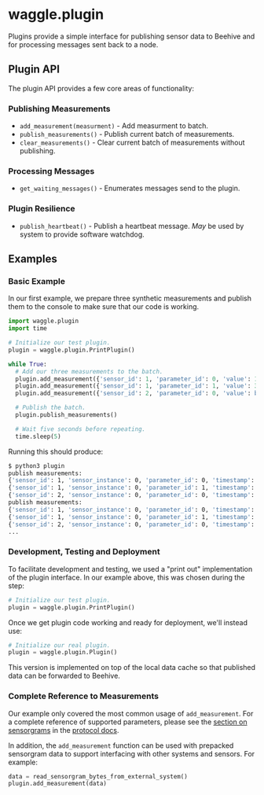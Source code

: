 # waggle.plugin

Plugins provide a simple interface for publishing sensor data to Beehive and
for processing messages sent back to a node.

## Plugin API

The plugin API provides a few core areas of functionality:

### Publishing Measurements

* `add_measurement(measurment)` - Add measurment to batch.
* `publish_measurements()` - Publish current batch of measurements.
* `clear_measurements()` - Clear current batch of measurements without publishing.

### Processing Messages

* `get_waiting_messages()` - Enumerates messages send to the plugin.

### Plugin Resilience

* `publish_heartbeat()` - Publish a heartbeat message. _May_ be used by system to provide software watchdog.

## Examples

### Basic Example

In our first example, we prepare three synthetic measurements and publish them
to the console to make sure that our code is working.

```python
import waggle.plugin
import time

# Initialize our test plugin.
plugin = waggle.plugin.PrintPlugin()

while True:
  # Add our three measurements to the batch.
  plugin.add_measurement({'sensor_id': 1, 'parameter_id': 0, 'value': 100})
  plugin.add_measurement({'sensor_id': 1, 'parameter_id': 1, 'value': 32.1})
  plugin.add_measurement({'sensor_id': 2, 'parameter_id': 0, 'value': b'blob of data'})

  # Publish the batch.
  plugin.publish_measurements()

  # Wait five seconds before repeating.
  time.sleep(5)
```

Running this should produce:

```sh
$ python3 plugin
publish measurements:
{'sensor_id': 1, 'sensor_instance': 0, 'parameter_id': 0, 'timestamp': 1532965991, 'type': 20, 'value': 100}
{'sensor_id': 1, 'sensor_instance': 0, 'parameter_id': 1, 'timestamp': 1532965991, 'type': 30, 'value': 32.099998474121094}
{'sensor_id': 2, 'sensor_instance': 0, 'parameter_id': 0, 'timestamp': 1532965991, 'type': 0, 'value': b'blob of data'}
publish measurements:
{'sensor_id': 1, 'sensor_instance': 0, 'parameter_id': 0, 'timestamp': 1532965996, 'type': 20, 'value': 100}
{'sensor_id': 1, 'sensor_instance': 0, 'parameter_id': 1, 'timestamp': 1532965996, 'type': 30, 'value': 32.099998474121094}
{'sensor_id': 2, 'sensor_instance': 0, 'parameter_id': 0, 'timestamp': 1532965996, 'type': 0, 'value': b'blob of data'}
...
```

### Development, Testing and Deployment

To facilitate development and testing, we used a "print out" implementation of
the plugin interface. In our example above, this was chosen during the step:

```python
# Initialize our test plugin.
plugin = waggle.plugin.PrintPlugin()
```

Once we get plugin code working and ready for deployment, we'll instead use:

```python
# Initialize our real plugin.
plugin = waggle.plugin.Plugin()
```

This version is implemented on top of the local data cache so that published
data can be forwarded to Beehive.

### Complete Reference to Measurements

Our example only covered the most common usage of `add_measurement`. For a complete
reference of supported parameters, please see the [section on sensorgrams](https://github.com/waggle-sensor/pywaggle/tree/develop/waggle/protocol/README.md#sensorgram-operations) in the [protocol docs](https://github.com/waggle-sensor/pywaggle/tree/develop/waggle/protocol/README.md).

In addition, the `add_measurement` function can be used with prepacked
sensorgram data to support interfacing with other systems and sensors. For
example:

```python
data = read_sensorgram_bytes_from_external_system()
plugin.add_measurement(data)
```
